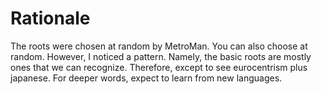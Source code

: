 # Rationale
The roots were chosen at random by MetroMan. You can also choose at random.
However, I noticed a pattern. Namely, the basic roots are mostly ones that we can recognize. Therefore, except to see eurocentrism plus japanese. For deeper words, expect to learn from new languages.